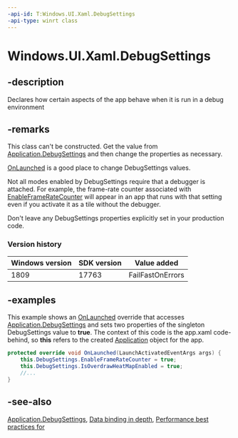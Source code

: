 ```yaml
---
-api-id: T:Windows.UI.Xaml.DebugSettings
-api-type: winrt class
---
```


<!-- Class syntax.
public class DebugSettings : Windows.UI.Xaml.IDebugSettings, Windows.UI.Xaml.IDebugSettings2, Windows.UI.Xaml.IDebugSettings3
-->

# Windows.UI.Xaml.DebugSettings

## -description
Declares how certain aspects of the app behave when it is run in a debug environment



## -remarks
This class can't be constructed. Get the value from [Application.DebugSettings](application_debugsettings.md) and then change the properties as necessary.

[OnLaunched](application_onlaunched_859642554.md) is a good place to change DebugSettings values.

Not all modes enabled by DebugSettings require that a debugger is attached. For example, the frame-rate counter associated with [EnableFrameRateCounter](debugsettings_enableframeratecounter.md) will appear in an app that runs with that setting even if you activate it as a tile without the debugger.

Don't leave any DebugSettings properties explicitly set in your production code.

### Version history

| Windows version | SDK version | Value added |
| -- | -- | -- |
| 1809 | 17763 | FailFastOnErrors |

## -examples
This example shows an [OnLaunched](application_onlaunched_859642554.md) override that accesses [Application.DebugSettings](application_debugsettings.md) and sets two properties of the singleton DebugSettings value to **true**. The context of this code is the app.xaml code-behind, so **this** refers to the created [Application](application.md) object for the app.

```csharp
protected override void OnLaunched(LaunchActivatedEventArgs args) {
    this.DebugSettings.EnableFrameRateCounter = true;
    this.DebugSettings.IsOverdrawHeatMapEnabled = true;
    //...
}
```



## -see-also
[Application.DebugSettings](application_debugsettings.md), [Data binding in depth](/windows/uwp/data-binding/data-binding-in-depth), [Performance best practices for ](/previous-versions/windows/apps/hh750313(v=win.10))
